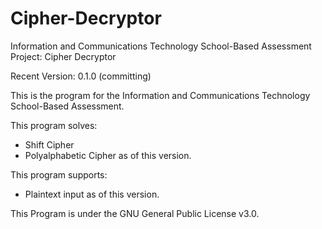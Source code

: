 # Cipher-Decryptor
Information and Communications Technology School-Based Assessment Project: Cipher Decryptor

Recent Version: 0.1.0 (committing)

This is the program for the Information and Communications Technology School-Based Assessment.

This program solves:
  - Shift Cipher
  - Polyalphabetic Cipher
as of this version.

This program supports:
  - Plaintext input
as of this version.

This Program is under the GNU General Public License v3.0.
